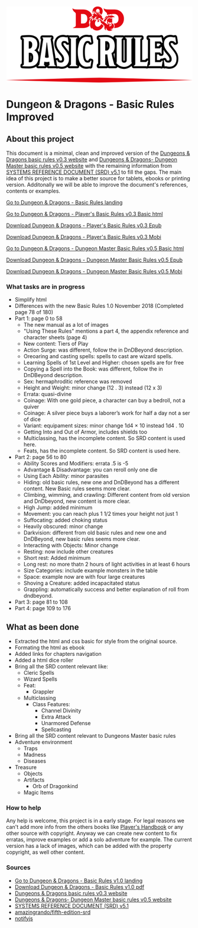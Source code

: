 ![](https://github.com/Narfss/DungeonsAndDragonsBasicRules/raw/master/files/basic-rules_title.png)
# Dungeon & Dragons - Basic Rules Improved


## About this project ##
This document is a minimal, clean and improved version of the [Dungeons & Dragons basic rules v0.3 website](http://dnd.wizards.com/products/tabletop/players-basic-rules) and [Dungeons & Dragons- Dungeon Master basic rules v0.5 website](http://dnd.wizards.com/products/tabletop/dm-basic-rules)  with the remaining information from [SYSTEMS REFERENCE DOCUMENT (SRD) v5.1](http://dnd.wizards.com/articles/features/systems-reference-document-srd) to fill the gaps. The main idea of this project is to make a better source for tablets, ebooks or printing version. Additonally we will be able to improve the document's references, contents or examples.

[Go to Dungeon & Dragons - Basic Rules landing](https://narfss.github.io/DungeonsAndDragonsBasicRules/)

[Go to Dungeon & Dragons - Player's Basic Rules v0.3 Basic html](https://narfss.github.io/DungeonsAndDragonsBasicRules/player.html)

[Download Dungeon & Dragons - Player's Basic Rules v0.3 Epub](https://narfss.github.io/DungeonsAndDragonsBasicRules/DungeonsAndDragonsBasicRules.epub)

[Download Dungeon & Dragons - Player's Basic Rules v0.3 Mobi](https://narfss.github.io/DungeonsAndDragonsBasicRules/DungeonsAndDragonsBasicRules.mobi)

[Go to Dungeon & Dragons - Dungeon Master Basic Rules v0.5 Basic html](https://narfss.github.io/DungeonsAndDragonsBasicRules/master.html)

[Download Dungeon & Dragons - Dungeon Master Basic Rules v0.5 Epub](https://narfss.github.io/DungeonsAndDragonsBasicRules/DungeonsAndDragonsDungeonMasterBasicRules.epub)

[Download Dungeon & Dragons - Dungeon Master Basic Rules v0.5 Mobi](https://narfss.github.io/DungeonsAndDragonsBasicRules/DungeonsAndDragonsDungeonMasterBasicRules.mobi)

### What tasks are in progress
 - Simplify html
 - Differences with the new Basic Rules 1.0 November 2018 (Completed page 78 of 180)
  - Part 1: page 0 to 58
    - The new manual as a lot of images
    - "Using These Rules" mentions a part 4, the appendix reference and character sheets (page 4)
    - New content: Tiers of Play
    - Action Surge: was different, follow the in DnDBeyond description.
    - Oreoaring and casting spells: spells to cast are wizard spells.
    - Learning Spells of 1st Level and Higher: chosen spells are for free
    - Copying a Spell into the Book: was different, follow the in DnDBeyond description.
    - Sex: hermaphroditic reference was removed
    - Height and Weight: minor change (12 . 3) instead (12 x 3)
    - Errata: quasi-divine
    - Coinage: With one gold piece, a character can buy a bedroll, not a quiver
    - Coinage: A silver piece buys a laborer’s work for half a day not a ser of dice
    - Variant: equipament sizes: minor change 1d4 × 10 instead 1d4 . 10
    - Getting Into and Out of Armor, includes shields too
    - Multiclassing, has the incomplete content. So SRD content is used here.
    - Feats, has the incomplete content. So SRD content is used here.
  - Part 2: page 56 to 80
    - Ability Scores and Modifiers: errata .5 is -5
    - Advantage &amp; Disadvantage: you can reroll only one die
    - Using Each Ability: minor parasites
    - Hiding: old basic rules, new one and DnDBeyond has a different content. New Basic rules seems more clear.
    - Climbing, wimming, and crawling: Different content from old version and DnDbeyond, new content is more clear.
    - High Jump: added minimum
    - Movement: you can reach plus 1 1/2 times your height not just 1
    - Suffocating: added choking status
    - Heavily obscured: minor change
    - Darkvision: different from old basic rules and new one and DnDBeyond, new basic rules seems more clear.
    - Interacting with Objects: Minor change
    - Resting: now include other creatures
    - Short rest: Added minimum
    - Long rest: no more thatn 2 hours of light activities in at least 6 hours
    - Size Categories: include example monsters in the table
    - Space: example now are with four large creatures
    - Shoving a Creature: added incapacitated status
    - Grappling: automatically success and better explanation of roll from dndbeyond.
  - Part 3: page 81 to 108
  - Part 4: page 109 to 176

## What as been done
  - Extracted the html and css basic for style from the original source.
  - Formating the html as ebook
  - Added links for chapters navigation
  - Added a html dice roller
  - Bring all the SRD content relevant like:
  	- Cleric Spells
  	- Wizard Spells
    - Feat: 
      - Grappler
    - Multiclassing
      - Class Features: 
        - Channel Divinity
        - Extra Attack
        - Unarmored Defense
        - Spellcasting
 - Bring all the SRD content relevant to Dungeons Master basic rules
  - Adventure environment
    - Traps
    - Madness
    - Diseases
  - Treasure
    - Objects
    - Artifacts 
      - Orb of Dragonkind
    - Magic Items

### How to help
Any help is welcome, this project is in a early stage.
For legal reasons we can't add more info from the others books like [Player's Handbook](http://dnd.wizards.com/products/tabletop-games/rpg-products/rpg_playershandbook) or any other source with copyright. Anyway we can create new content to fix erratas, improve examples or add a solo adventure for example.
The current version has a lack of images, which can be added with the property copyright, as well other content.

### Sources
- [Go to Dungeon & Dragons - Basic Rules v1.0 landing](http://dnd.wizards.com/articles/features/basicrules)
- [Download Dungeon & Dragons - Basic Rules v1.0 pdf](http://media.wizards.com/2018/dnd/downloads/DnD_BasicRules_2018.pdf)
- [Dungeons & Dragons basic rules v0.3 website](http://dnd.wizards.com/products/tabletop/players-basic-rules)
- [Dungeons & Dragons- Dungeon Master basic rules v0.5 website](http://dnd.wizards.com/products/tabletop/dm-basic-rules)
- [SYSTEMS REFERENCE DOCUMENT (SRD) v5.1](http://dnd.wizards.com/articles/features/systems-reference-document-srd)
- [amazingrando/fifth-edition-srd](https://github.com/amazingrando/fifth-edition-srd)
- [notifyjs](https://notifyjs.com/)